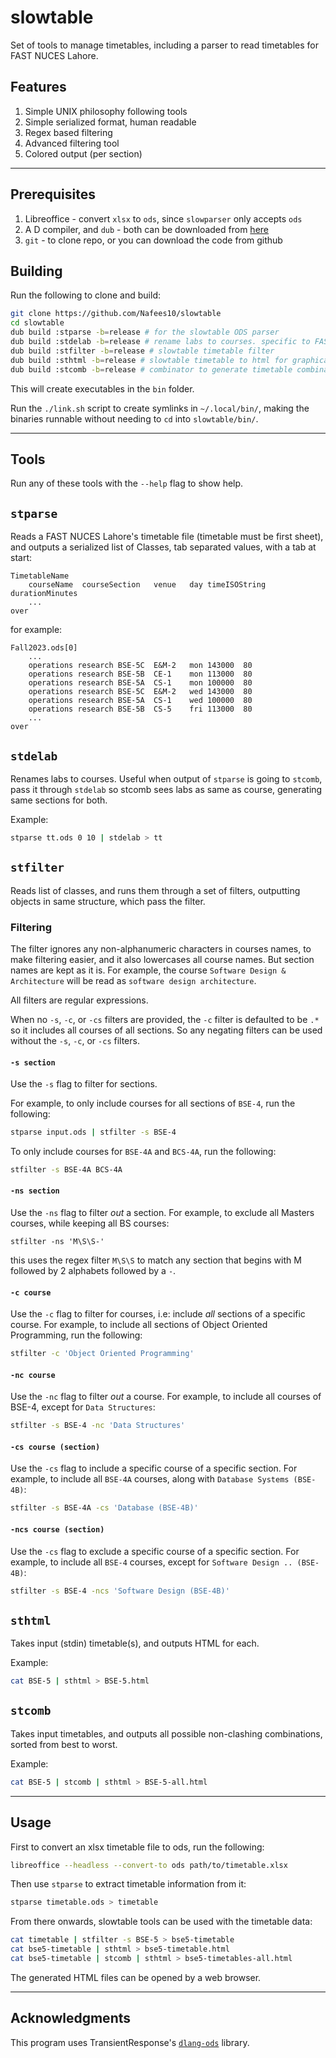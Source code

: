 # slowtable
Set of tools to manage timetables, including a parser to read timetables for
FAST NUCES Lahore.

## Features

1. Simple UNIX philosophy following tools
1. Simple serialized format, human readable
1. Regex based filtering
1. Advanced filtering tool
1. Colored output (per section)

---

## Prerequisites

1. Libreoffice - convert `xlsx` to `ods`, since `slowparser` only accepts `ods`
1. A D compiler, and `dub` - both can be downloaded from
[here](https://dlang.org/download.html#dmd)
1. `git` - to clone repo, or you can download the code from github

## Building

Run the following to clone and build:

```bash
git clone https://github.com/Nafees10/slowtable
cd slowtable
dub build :stparse -b=release # for the slowtable ODS parser
dub build :stdelab -b=release # rename labs to courses. specific to FAST NUCES
dub build :stfilter -b=release # slowtable timetable filter
dub build :sthtml -b=release # slowtable timetable to html for graphical view
dub build :stcomb -b=release # combinator to generate timetable combinations
```

This will create executables in the `bin` folder.

Run the `./link.sh` script to create symlinks in `~/.local/bin/`, making the
binaries runnable without needing to `cd` into `slowtable/bin/`.

---

## Tools

Run any of these tools with the `--help` flag to show help.

## `stparse`

Reads a FAST NUCES Lahore's timetable file (timetable must be first sheet), and
outputs a serialized list of Classes, tab separated values, with a tab at start:

```
TimetableName
	courseName	courseSection	venue	day	timeISOString	durationMinutes
	...
over
```

for example:

```
Fall2023.ods[0]
	...
	operations research	BSE-5C	E&M-2	mon	143000	80
	operations research	BSE-5B	CE-1	mon	113000	80
	operations research	BSE-5A	CS-1	mon	100000	80
	operations research	BSE-5C	E&M-2	wed	143000	80
	operations research	BSE-5A	CS-1	wed	100000	80
	operations research	BSE-5B	CS-5	fri	113000	80
	...
over
```

## `stdelab`

Renames labs to courses. Useful when output of `stparse` is going to `stcomb`,
pass it through `stdelab` so stcomb sees labs as same as course, generating
same sections for both.

Example:

```bash
stparse tt.ods 0 10 | stdelab > tt
```

## `stfilter`

Reads list of classes, and runs them through a set of filters, outputting
objects in same structure, which pass the filter.

### Filtering

The filter ignores any non-alphanumeric characters in courses names, to make
filtering easier, and it also lowercases all course names. But section names are
kept as it is.
For example, the course `Software Design & Architecture` will be read as
`software design architecture`.

All filters are regular expressions.

When no `-s`, `-c`, or `-cs` filters are provided, the `-c` filter is defaulted
to be `.*` so it includes all courses of all sections. So any negating filters
can be used without the `-s`, `-c`, or `-cs` filters.

#### `-s section`

Use the `-s` flag to filter for sections.

For example, to only include courses for all sections of `BSE-4`, run the
following:

```bash
stparse input.ods | stfilter -s BSE-4
```

To only include courses for `BSE-4A` and `BCS-4A`, run the following:

```bash
stfilter -s BSE-4A BCS-4A
```

#### `-ns section`

Use the `-ns` flag to filter _out_ a section.
For example, to exclude all Masters courses, while keeping all BS courses:

```
stfilter -ns 'M\S\S-'
```

this uses the regex filter `M\S\S` to match any section that begins with M
followed by 2 alphabets followed by a `-`.

#### `-c course`

Use the `-c` flag to filter for courses, i.e: include _all_ sections of a
specific course.
For example, to include all sections of Object Oriented Programming, run the
following:

```bash
stfilter -c 'Object Oriented Programming'
```

#### `-nc course`

Use the `-nc` flag to filter _out_ a course.
For example, to include all courses of BSE-4, except for `Data Structures`:
```bash
stfilter -s BSE-4 -nc 'Data Structures'
```

#### `-cs course (section)`

Use the `-cs` flag to include a specific course of a specific section.
For example, to include all `BSE-4A` courses, along with
`Database Systems (BSE-4B)`:
```bash
stfilter -s BSE-4A -cs 'Database (BSE-4B)'
```

#### `-ncs course (section)`

Use the `-cs` flag to exclude a specific course of a specific section.
For example, to include all `BSE-4` courses, except for
`Software Design .. (BSE-4B)`:
```bash
stfilter -s BSE-4 -ncs 'Software Design (BSE-4B)'
```

## `sthtml`

Takes input (stdin) timetable(s), and outputs HTML for each.

Example:

```bash
cat BSE-5 | sthtml > BSE-5.html
```

## `stcomb`

Takes input timetables, and outputs all possible non-clashing combinations,
sorted from best to worst.

Example:

```bash
cat BSE-5 | stcomb | sthtml > BSE-5-all.html
```

---

## Usage

First to convert an xlsx timetable file to ods, run the following:

```bash
libreoffice --headless --convert-to ods path/to/timetable.xlsx
```

Then use `stparse` to extract timetable information from it:

```bash
stparse timetable.ods > timetable
```

From there onwards, slowtable tools can be used with the timetable data:

```bash
cat timetable | stfilter -s BSE-5 > bse5-timetable
cat bse5-timetable | sthtml > bse5-timetable.html
cat bse5-timetable | stcomb | sthtml > bse5-timetables-all.html
```

The generated HTML files can be opened by a web browser.

---

## Acknowledgments
This program uses TransientResponse's
[`dlang-ods`](https://github.com/TransientResponse/dlang-ods) library.
